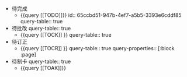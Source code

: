- 待完成
	- {{query [[TODO]]}}
	  id:: 65ccbd51-947b-4ef7-a5b5-3393e6cddf85
	  query-table:: true
- 待批改
  query-table:: true
	- {{query [[TOCK]] }}
	  query-table:: true
- 待订正
	- {{query [[TOCR]] }}
	  query-table:: true
	  query-properties:: [:block :page]
- 待制卡
  query-table:: true
	- {{query [[TOAK]]}}